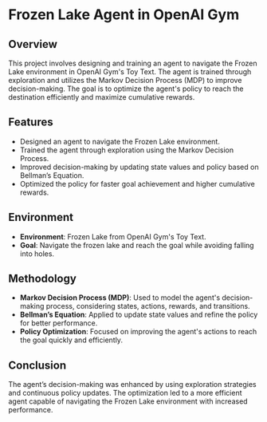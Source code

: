 # Frozen Lake Agent in OpenAI Gym

## Overview
This project involves designing and training an agent to navigate the Frozen Lake environment in OpenAI Gym's Toy Text. The agent is trained through exploration and utilizes the Markov Decision Process (MDP) to improve decision-making. The goal is to optimize the agent's policy to reach the destination efficiently and maximize cumulative rewards.

## Features
- Designed an agent to navigate the Frozen Lake environment.
- Trained the agent through exploration using the Markov Decision Process.
- Improved decision-making by updating state values and policy based on Bellman’s Equation.
- Optimized the policy for faster goal achievement and higher cumulative rewards.

## Environment
- **Environment**: Frozen Lake from OpenAI Gym's Toy Text.
- **Goal**: Navigate the frozen lake and reach the goal while avoiding falling into holes.

## Methodology
- **Markov Decision Process (MDP)**: Used to model the agent's decision-making process, considering states, actions, rewards, and transitions.
- **Bellman’s Equation**: Applied to update state values and refine the policy for better performance.
- **Policy Optimization**: Focused on improving the agent's actions to reach the goal quickly and efficiently.

## Conclusion
The agent’s decision-making was enhanced by using exploration strategies and continuous policy updates. The optimization led to a more efficient agent capable of navigating the Frozen Lake environment with increased performance.
